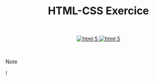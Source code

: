 <h1 align="center">HTML-CSS Exercice</h1>
<br />
<p align="center">
    <a href="https://github.com/discordjs/discord.js/">
      <img src="https://img.shields.io/badge/HTML-5-orange?style=for-the-badge" alt="html 5">
      <img src="https://img.shields.io/badge/CSS-3-blue?style=for-the-badge" alt="html 5">
    </a>
</p>
<br />

> [!NOTE]
> !
